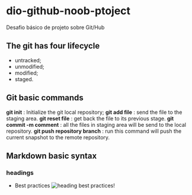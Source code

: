 # dio-github-noob-ptoject

Desafio básico de projeto sobre Git/Hub

## The git has four lifecycle

- untracked;
- unmodified;
- modified;
- staged.

## Git basic commands

**git init** : Initialize the git local repository;
**git add file** : send the file to the staging area. 
**git reset file** : get back the file to its previous stage. 
**git commit -m comment** : all the files in staging area will be send to the local repository.
**git push repository branch** : run this command will push the current snapshot to the remote repository. 

## Markdown basic syntax

### headings
- Best practices
![heading best practices!]()